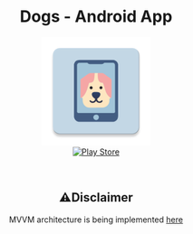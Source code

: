 <h1 align="center">Dogs - Android App</h1>

<p align="center">
    <a href="https://play.google.com/store/apps/details?id=com.cazulabs.dogsapp"><img src="app/src/main/res/mipmap-xxxhdpi/ic_launcher.png" alt="App icon"/></a>
    <br />
    <a href="https://play.google.com/store/apps/details?id=com.cazulabs.dogsapp"><img src="https://upload.wikimedia.org/wikipedia/commons/thumb/7/78/Google_Play_Store_badge_EN.svg/2560px-Google_Play_Store_badge_EN.svg.png" alt="Play Store" width="250"/></a>  
</p>

<br/>

<h2 align="center">⚠️Disclaimer</h2>
<p align="center">MVVM architecture is being implemented  <a href="https://github.com/CarlosCGA/Dogs/tree/implement_mvvm">here</a></p>
